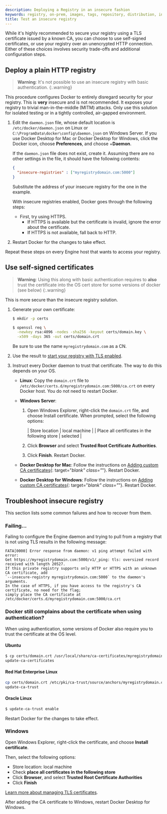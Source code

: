 ```yaml
---
description: Deploying a Registry in an insecure fashion
keywords: registry, on-prem, images, tags, repository, distribution, insecure
title: Test an insecure registry
---
```


While it's highly recommended to secure your registry using a TLS certificate
issued by a known CA, you can choose to use self-signed certificates, or use
your registry over an unencrypted HTTP connection. Either of these choices
involves security trade-offs and additional configuration steps.

## Deploy a plain HTTP registry

> **Warning**:
> It's not possible to use an insecure registry with basic authentication.
{:.warning}

This procedure configures Docker to entirely disregard security for your
registry. This is **very** insecure and is not recommended. It exposes your
registry to trivial man-in-the-middle (MITM) attacks. Only use this solution for
isolated testing or in a tightly controlled, air-gapped environment.

1.  Edit the `daemon.json` file, whose default location is
    `/etc/docker/daemon.json` on Linux or
    `C:\ProgramData\docker\config\daemon.json` on Windows Server. If you use
    Docker Desktop for Mac or Docker Desktop for Windows, click the Docker icon, choose
    **Preferences**, and choose +**Daemon**.

    If the `daemon.json` file does not exist, create it. Assuming there are no
    other settings in the file, it should have the following contents:

    ```json
    {
      "insecure-registries" : ["myregistrydomain.com:5000"]
    }
    ```

    Substitute the address of your insecure registry for the one in the example.

    With insecure registries enabled, Docker goes through the following steps:

    - First, try using HTTPS.
      - If HTTPS is available but the certificate is invalid, ignore the error
        about the certificate.
      - If HTTPS is not available, fall back to HTTP.


2. Restart Docker for the changes to take effect.


Repeat these steps on every Engine host that wants to access your registry.


## Use self-signed certificates

> **Warning**:
> Using this along with basic authentication requires to **also** trust the certificate into the OS cert store for some versions of docker (see below)
{:.warning}

This is more secure than the insecure registry solution.

1.  Generate your own certificate:

    ```bash
    $ mkdir -p certs

    $ openssl req \
      -newkey rsa:4096 -nodes -sha256 -keyout certs/domain.key \
      -x509 -days 365 -out certs/domain.crt
    ```

    Be sure to use the name `myregistrydomain.com` as a CN.

2.  Use the result to [start your registry with TLS enabled](./deploying.md#get-a-certificate).

3.  Instruct every Docker daemon to trust that certificate. The way to do this
    depends on your OS.

    - **Linux**: Copy the `domain.crt` file to
      `/etc/docker/certs.d/myregistrydomain.com:5000/ca.crt` on every Docker
      host. You do not need to restart Docker.

    - **Windows Server**:

      1.  Open Windows Explorer, right-click the `domain.crt`
          file, and choose Install certificate. When prompted, select the following
          options:

          | Store location                                | local machine |
          | Place all certificates in the following store | selected      |

      2.  Click **Browser** and select **Trusted Root Certificate Authorities**.

      3.  Click **Finish**. Restart Docker.


    - **Docker Desktop for Mac**: Follow the instructions on
      [Adding custom CA certificates](../docker-for-mac/faqs.md#how-do-i-add-custom-ca-certificates){: target="_blank" class="_"}.
      Restart Docker.

    - **Docker Desktop for Windows**: Follow the instructions on
      [Adding custom CA certificates](../docker-for-windows/faqs.md#how-do-i-add-custom-ca-certificates){: target="_blank" class="_"}.
      Restart Docker.


## Troubleshoot insecure registry

This section lists some common failures and how to recover from them.

### Failing...

Failing to configure the Engine daemon and trying to pull from a registry that is not using
TLS results in the following message:

```none
FATA[0000] Error response from daemon: v1 ping attempt failed with error:
Get https://myregistrydomain.com:5000/v1/_ping: tls: oversized record received with length 20527.
If this private registry supports only HTTP or HTTPS with an unknown CA certificate, add
`--insecure-registry myregistrydomain.com:5000` to the daemon's arguments.
In the case of HTTPS, if you have access to the registry's CA certificate, no need for the flag;
simply place the CA certificate at /etc/docker/certs.d/myregistrydomain.com:5000/ca.crt
```

### Docker still complains about the certificate when using authentication?

When using authentication, some versions of Docker also require you to trust the
certificate at the OS level.

#### Ubuntu

```bash
$ cp certs/domain.crt /usr/local/share/ca-certificates/myregistrydomain.com.crt
update-ca-certificates
```

#### Red Hat Enterprise Linux

```bash
cp certs/domain.crt /etc/pki/ca-trust/source/anchors/myregistrydomain.com.crt
update-ca-trust
```

#### Oracle Linux

```bash
$ update-ca-trust enable
```

Restart Docker for the changes to take effect.

### Windows

Open Windows Explorer, right-click the certificate, and choose
**Install certificate**.

Then, select the following options:

* Store location: local machine
* Check **place all certificates in the following store**
* Click **Browser**, and select **Trusted Root Certificate Authorities**
* Click **Finish**

[Learn more about managing TLS certificates](https://technet.microsoft.com/en-us/library/cc754841(v=ws.11).aspx#BKMK_addlocal).

After adding the CA certificate to Windows, restart Docker Desktop for Windows.

